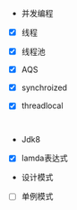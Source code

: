 - 并发编程

- [x] 线程

- [x] 线程池

- [x] AQS

- [x] synchroized

- [x] threadlocal

      ​

- Jdk8

- [x] lamda表达式



- 设计模式

- [ ] 单例模式

